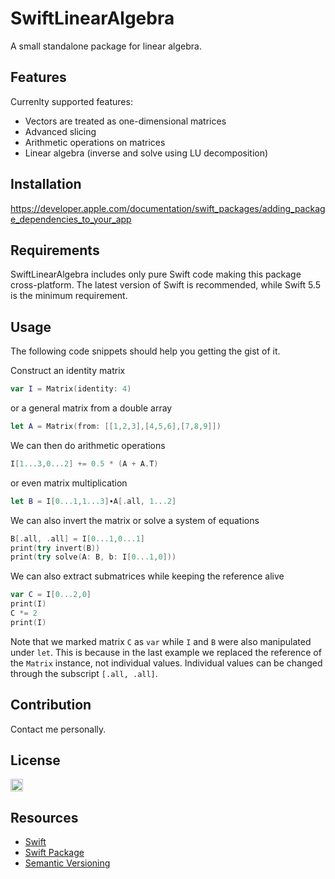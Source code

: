 # SwiftLinearAlgebra

A small standalone package for linear algebra.

## Features

Currenlty supported features:
- Vectors are treated as one-dimensional matrices
- Advanced slicing
- Arithmetic operations on matrices
- Linear algebra (inverse and solve using LU decomposition)

## Installation

https://developer.apple.com/documentation/swift_packages/adding_package_dependencies_to_your_app

## Requirements

SwiftLinearAlgebra includes only pure Swift code making this package cross-platform. The latest version of Swift is recommended, while Swift 5.5 is the minimum requirement.

## Usage

The following code snippets should help you getting the gist of it.

Construct an identity matrix
```swift
var I = Matrix(identity: 4)
```
or a general matrix from a double array
```swift
let A = Matrix(from: [[1,2,3],[4,5,6],[7,8,9]])
```
We can then do arithmetic operations
```swift
I[1...3,0...2] += 0.5 * (A + A.T)
```
or even matrix multiplication
```swift
let B = I[0...1,1...3]∙A[.all, 1...2]
```
We can also invert the matrix or solve a system of equations
```swift
B[.all, .all] = I[0...1,0...1]
print(try invert(B))
print(try solve(A: B, b: I[0...1,0]))
```
We can also extract submatrices while keeping the reference alive
```swift
var C = I[0...2,0]
print(I)
C *= 2
print(I)
```
Note that we marked matrix `C` as `var` while `I` and `B` were also manipulated under `let`. This is because in the last example we replaced the reference of the `Matrix` instance, not individual values. Individual values can be changed through the subscript `[.all, .all]`.

## Contribution

Contact me personally.

## License

[<img src="https://github.com/tomecj/SwiftLinearAlgebra/blob/master/Resources/1280px-MIT_logo.png" alt="drawing" height="20"/>](https://github.com/tomecj/SwiftLinearAlgebra/blob/master/LICENSE)

## Resources

- [Swift](https://developer.apple.com/documentation/swift)
- [Swift Package](https://developer.apple.com/documentation/xcode/creating_a_standalone_swift_package_with_xcode)
- [Semantic Versioning](https://stackoverflow.com/questions/37814286/how-to-manage-the-version-number-in-git)
